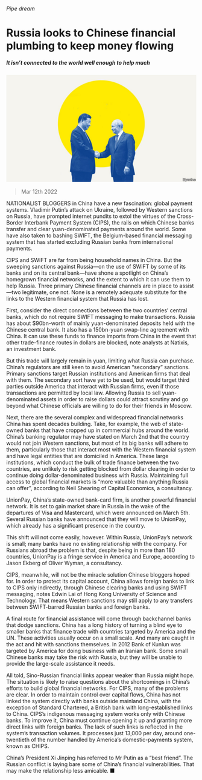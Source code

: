 ###### Pipe dream

# Russia looks to Chinese financial plumbing to keep money flowing 

##### It isn’t connected to the world well enough to help much 

![image](images/20220312_fnd004.jpg) 

> Mar 12th 2022 

NATIONALIST BLOGGERS in China have a new fascination: global payment systems. Vladimir Putin’s attack on Ukraine, followed by Western sanctions on Russia, have prompted internet pundits to extol the virtues of the Cross-Border Interbank Payment System (CIPS), the rails on which Chinese banks transfer and clear yuan-denominated payments around the world. Some have also taken to bashing SWIFT, the Belgium-based financial messaging system that has started excluding Russian banks from international payments.

CIPS and SWIFT are far from being household names in China. But the sweeping sanctions against Russia—on the use of SWIFT by some of its banks and on its central bank—have shone a spotlight on China’s homegrown financial networks, and the extent to which it can use them to help Russia. Three primary Chinese financial channels are in place to assist—two legitimate, one not. None is a remotely adequate substitute for the links to the Western financial system that Russia has lost.


First, consider the direct connections between the two countries’ central banks, which do not require SWIFT messaging to make transactions. Russia has about $90bn-worth of mainly yuan-denominated deposits held with the Chinese central bank. It also has a 150bn-yuan swap-line agreement with China. It can use these funds to finance imports from China in the event that other trade-finance routes in dollars are blocked, note analysts at Natixis, an investment bank.

But this trade will largely remain in yuan, limiting what Russia can purchase. China’s regulators are still keen to avoid American “secondary” sanctions. Primary sanctions target Russian institutions and American firms that deal with them. The secondary sort have yet to be used, but would target third parties outside America that interact with Russian firms, even if those transactions are permitted by local law. Allowing Russia to sell yuan-denominated assets in order to raise dollars could attract scrutiny and go beyond what Chinese officials are willing to do for their friends in Moscow.


Next, there are the several complex and widespread financial networks China has spent decades building. Take, for example, the web of state-owned banks that have cropped up in commercial hubs around the world. China’s banking regulator may have stated on March 2nd that the country would not join Western sanctions, but most of its big banks will adhere to them, particularly those that interact most with the Western financial system and have legal entities that are domiciled in America. These large institutions, which conduct the bulk of trade finance between the two countries, are unlikely to risk getting blocked from dollar clearing in order to continue doing dollar-denominated business with Russia. Maintaining full access to global financial markets is “more valuable than anything Russia can offer”, according to Neil Shearing of Capital Economics, a consultancy.

UnionPay, China’s state-owned bank-card firm, is another powerful financial network. It is set to gain market share in Russia in the wake of the departures of Visa and Mastercard, which were announced on March 5th. Several Russian banks have announced that they will move to UnionPay, which already has a significant presence in the country.

This shift will not come easily, however. Within Russia, UnionPay’s network is small; many banks have no existing relationship with the company. For Russians abroad the problem is that, despite being in more than 180 countries, UnionPay is a fringe service in America and Europe, according to Jason Ekberg of Oliver Wyman, a consultancy.

CIPS, meanwhile, will not be the miracle solution Chinese bloggers hoped for. In order to protect its capital account, China allows foreign banks to link to CIPS only indirectly, through Chinese clearing banks and using SWIFT messaging, notes Edwin Lai of Hong Kong University of Science and Technology. That means Western sanctions may still apply to any transfers between SWIFT-barred Russian banks and foreign banks.

A final route for financial assistance will come through backchannel banks that dodge sanctions. China has a long history of turning a blind eye to smaller banks that finance trade with countries targeted by America and the UN. These activities usually occur on a small scale. And many are caught in the act and hit with sanctions themselves. In 2012 Bank of Kunlun was targeted by America for doing business with an Iranian bank. Some small Chinese banks may take the risk with Russia, but they will be unable to provide the large-scale assistance it needs.

All told, Sino-Russian financial links appear weaker than Russia might hope. The situation is likely to raise questions about the shortcomings in China’s efforts to build global financial networks. For CIPS, many of the problems are clear. In order to maintain control over capital flows, China has not linked the system directly with banks outside mainland China, with the exception of Standard Chartered, a British bank with long-established links to China. CIPS’s indigenous messaging system works only with Chinese banks. To improve it, China must continue opening it up and granting more direct links with foreign banks. The lack of such links is reflected in the system’s transaction volumes. It processes just 13,000 per day, around one-twentieth of the number handled by America’s domestic-payments system, known as CHIPS.

China’s President Xi Jinping has referred to Mr Putin as a “best friend”. The Russian conflict is laying bare some of China’s financial vulnerabilities. That may make the relationship less amicable. ■


